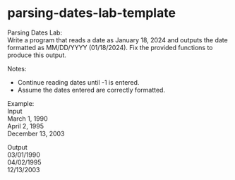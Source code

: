 # parsing-dates-lab-template
Parsing Dates Lab:  
Write a program that reads a date as January 18, 2024 and outputs the date formatted as MM/DD/YYYY (01/18/2024). Fix the provided functions to produce this output.

Notes:
- Continue reading dates until -1 is entered.
- Assume the dates entered are correctly formatted.

Example:  
Input  
March 1, 1990  
April 2, 1995  
December 13, 2003  

Output  
03/01/1990  
04/02/1995  
12/13/2003
